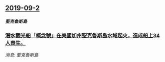 ## [2019-09-2](/news/2019/09/2/index.md)

##### 聖克魯斯島
### [潛水觀光船「概念號」在美國加州聖克魯斯島水域起火，造成船上34人喪生。 ](/news/2019/09/2/潛水觀光船-概念號-在美國加州聖克魯斯島水域起火-造成船上34人喪生.md)
_消息: 聖克魯斯島_

